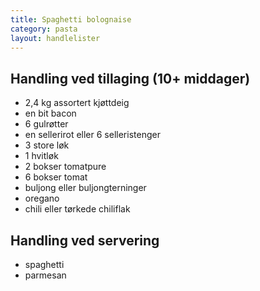```yaml
---
title: Spaghetti bolognaise
category: pasta
layout: handlelister
---
```


Handling ved tillaging (10+ middager)
---

- 2,4 kg assortert kjøttdeig
- en bit bacon
- 6 gulrøtter
- en sellerirot eller 6 selleristenger
- 3 store løk
- 1 hvitløk
- 2 bokser tomatpure
- 6 bokser tomat
- buljong eller buljongterninger
- oregano
- chili eller tørkede chiliflak

Handling ved servering
---

- spaghetti
- parmesan
